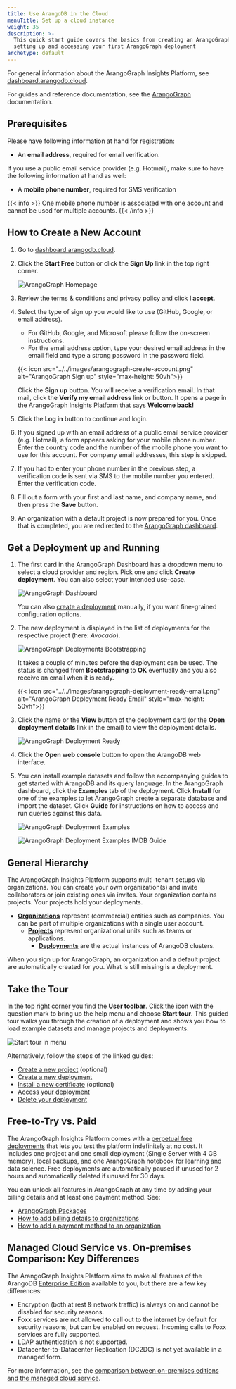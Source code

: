 ```yaml
---
title: Use ArangoDB in the Cloud
menuTitle: Set up a cloud instance
weight: 35
description: >-
  This quick start guide covers the basics from creating an ArangoGraph account to
  setting up and accessing your first ArangoGraph deployment
archetype: default
---
```

For general information about the ArangoGraph Insights Platform, see
[dashboard.arangodb.cloud](https://dashboard.arangodb.cloud/home?utm_source=docs&utm_medium=cluster_pages&utm_campaign=docs_traffic).

For guides and reference documentation, see the [ArangoGraph](../arangograph/_index.md) documentation.

## Prerequisites

Please have following information at hand for registration:

- An **email address**, required for email verification.

If you use a public email service provider (e.g. Hotmail), make sure to have
the following information at hand as well:

- A **mobile phone number**, required for SMS verification

{{< info >}}
One mobile phone number is associated with one account and cannot be
used for multiple accounts.
{{< /info >}}

## How to Create a New Account

1. Go to [dashboard.arangodb.cloud](https://dashboard.arangodb.cloud/home?utm_source=docs&utm_medium=cluster_pages&utm_campaign=docs_traffic).
2. Click the __Start Free__ button or click the __Sign Up__ link in the top
   right corner.

   ![ArangoGraph Homepage](../../images/arangograph-homepage.png)

3. Review the terms & conditions and privacy policy and click __I accept__.
4. Select the type of sign up you would like to use (GitHub, Google, or
   email address).
   - For GitHub, Google, and Microsoft please follow the on-screen instructions.
   - For the email address option, type your desired email address in the
     email field and type a strong password in the password field.

   {{< icon src="../../images/arangograph-create-account.png" alt="ArangoGraph Sign up" style="max-height: 50vh">}}

   Click the __Sign up__ button. You will receive a verification email. In that
   mail, click the __Verify my email address__ link or button.
   It opens a page in the ArangoGraph Insights Platform that says __Welcome back!__
5. Click the __Log in__ button to continue and login.
6. If you signed up with an email address of a public email service provider (e.g. Hotmail),
   a form appears asking for your mobile phone number. Enter the country code
   and the number of the mobile phone you want to use for this account.
   For company email addresses, this step is skipped.
7. If you had to enter your phone number in the previous step, a verification
   code is sent via SMS to the mobile number you entered. Enter the
   verification code.
8. Fill out a form with your first and last name, and company
   name, and then press the __Save__ button.
9. An organization with a default project is now prepared for you.
   Once that is completed, you are redirected to the
   [ArangoGraph dashboard](https://dashboard.arangodb.cloud/home).

## Get a Deployment up and Running

1. The first card in the ArangoGraph Dashboard has a dropdown menu to select a cloud
   provider and region. Pick one and click __Create deployment__. You can also select
   your intended use-case.

   ![ArangoGraph Dashboard](../../images/arangograph-dashboard-free-tier.png)

   You can also [create a deployment](../arangograph/deployments/_index.md#how-to-create-a-new-deployment)
   manually, if you want fine-grained configuration options.
2. The new deployment is displayed in the list of deployments for the 
   respective project (here: _Avocado_).

   ![ArangoGraph Deployments Bootstrapping](../../images/arangograph-deployments-bootstrapping.png)

   It takes a couple of minutes before the deployment can be used. The status
   is changed from __Bootstrapping__ to __OK__ eventually and you also
   receive an email when it is ready.

   {{< icon src="../../images/arangograph-deployment-ready-email.png" alt="ArangoGraph Deployment Ready Email" style="max-height: 50vh">}}

3. Click the name or the **View** button of the deployment card (or the
   __Open deployment details__ link in the email) to view the deployment
   details.

   ![ArangoGraph Deployment Ready](../../images/arangograph-deployment-ready.png)

4. Click the __Open web console__ button to open the ArangoDB web interface.

5. You can install example datasets and follow the accompanying guides to get
   started with ArangoDB and its query language. In the ArangoGraph dashboard, click
   the __Examples__ tab of the deployment. Click __Install__ for one of the
   examples to let ArangoGraph create a separate database and import the dataset.
   Click __Guide__ for instructions on how to access and run queries against
   this data.

   ![ArangoGraph Deployment Examples](../../images/arangograph-deployment-examples.png)

   ![ArangoGraph Deployment Examples IMDB Guide](../../images/arangograph-deployment-examples-imdb-guide.png)

## General Hierarchy

The ArangoGraph Insights Platform supports multi-tenant setups via organizations.
You can create your own organization(s) and invite collaborators or join
existing ones via invites. Your organization contains projects.
Your projects hold your deployments.

- [**Organizations**](../arangograph/organizations/_index.md)
  represent (commercial) entities such as companies.
  You can be part of multiple organizations with a single user account.
  - [**Projects**](../arangograph/projects.md)
    represent organizational units such as teams or applications.
    - [**Deployments**](../arangograph/deployments/_index.md)
      are the actual instances of ArangoDB clusters.

When you sign up for ArangoGraph, an organization and a default project are
automatically created for you. What is still missing is a deployment.

## Take the Tour

In the top right corner you find the __User toolbar__. Click the icon with the
question mark to bring up the help menu and choose __Start tour__. This guided
tour walks you through the creation of a deployment and shows you how to load
example datasets and manage projects and deployments.

![Start tour in menu](../../images/arangograph-tour-start.png)

Alternatively, follow the steps of the linked guides:
- [Create a new project](../arangograph/projects.md#how-to-create-a-new-project) (optional)
- [Create a new deployment](../arangograph/deployments/_index.md#how-to-create-a-new-deployment)
- [Install a new certificate](../arangograph/security-and-access-control/x-509-certificates.md) (optional)
- [Access your deployment](../arangograph/deployments/_index.md#how-to-access-your-deployment)
- [Delete your deployment](../arangograph/deployments/_index.md#how-to-delete-a-deployment)

## Free-to-Try vs. Paid

The ArangoGraph Insights Platform comes with a [perpetual free deployments](../arangograph/organizations/_index.md#perpetual-free-deployments)
that lets you test the platform indefinitely at no cost. It includes one project
and one small deployment (Single Server with 4 GB memory), local backups, and
one ArangoGraph notebook for learning and data science. Free deployments are
automatically paused if unused for 2 hours and automatically deleted if unused
for 30 days.

You can unlock all features in ArangoGraph at any time by adding 
your billing details and at least one payment method. See:
- [ArangoGraph Packages](../arangograph/organizations/_index.md#arangograph-packages)
- [How to add billing details to organizations](../arangograph/organizations/billing.md#how-to-add-billing-details)
- [How to add a payment method to an organization](../arangograph/organizations/billing.md#how-to-add-a-payment-method)

## Managed Cloud Service vs. On-premises Comparison: Key Differences

The ArangoGraph Insights Platform aims to make all features of the ArangoDB
[Enterprise Edition](../about-arangodb/features/enterprise-edition.md) available to you, but
there are a few key differences:

- Encryption (both at rest & network traffic) is always on and cannot be
  disabled for security reasons.
- Foxx services are not allowed to call out to the internet by default for
  security reasons, but can be enabled on request.
  Incoming calls to Foxx services are fully supported.
- LDAP authentication is not supported.
- Datacenter-to-Datacenter Replication (DC2DC) is not yet available in a
  managed form.

For more information, see the [comparison between on-premises editions and the managed cloud service](https://www.arangodb.com/subscriptions/).
